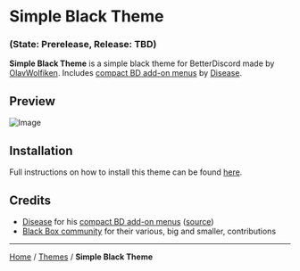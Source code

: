 # Simple Black Theme
### (State: Prerelease, Release: TBD)
**Simple Black Theme** is a simple black theme for BetterDiscord made by [OlavWolfiken](https://github.com/OlavWolfiken). Includes [compact BD add-on menus](https://maendisease.github.io/BetterDiscordStuff/css) by [Disease](https://github.com/maendisease).

## Preview
![Image](https://olavwolfiken.github.io/BetterDiscord/Themes/Simple%20Black%20Theme/preview.gif)

## Installation
Full instructions on how to install this theme can be found [here](https://olavwolfiken.github.io/BetterDiscord#themes-1).

## Credits
- [Disease](https://github.com/maendisease) for his [compact BD add-on menus](https://github.com/maendisease/tree/main/BetterDiscordStuff/css) ([source](https://maendisease.github.io/BetterDiscordStuff/css/bdAddonMini.css))
- [Black Box community](https://discord.com/invite/TeRQEPb) for their various, big and smaller, contributions

____
[Home](https://olavwolfiken.github.io/BetterDiscord) / [Themes](https://olavwolfiken.github.io/BetterDiscord/Themes) / **Simple Black Theme**
